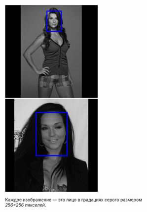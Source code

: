 ﻿<img src="./Demo1.png" style="width:300px;height:300px;">
<img src="./Demo2.png" style="width:300px;height:300px;">

Каждое изображение — это лицо в градациях серого размером *256×256 пикселей*.